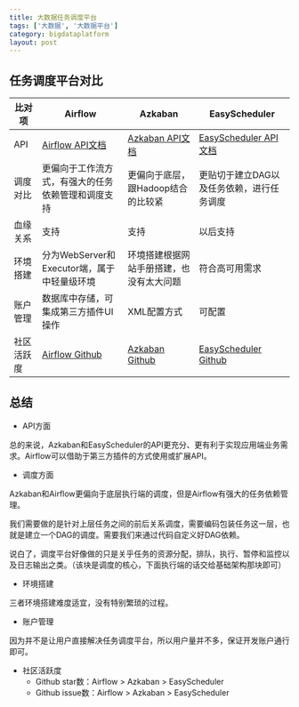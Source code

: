 ```yaml
---
title: 大数据任务调度平台
tags: ['大数据', '大数据平台']
category: bigdataplatform
layout: post
---
```


## 任务调度平台对比

比对项 |Airflow | Azkaban | EasyScheduler
------|--------|---------|--------------
API | [Airflow API文档](http://airflow.apache.org/api.html) | [Azkaban API文档](https://azkaban.readthedocs.io/en/latest/ajaxApi.html) | [EasyScheduler API文档](http://52.82.13.76:8888/easyscheduler/doc.html?language=zh_CN&lang=cn)
调度对比 | 更偏向于工作流方式，有强大的任务依赖管理和调度支持 | 更偏向于底层，跟Hadoop结合的比较紧 | 更贴切于建立DAG以及任务依赖，进行任务调度
血缘关系 | 支持 | 支持 | 以后支持
环境搭建 | 分为WebServer和Executor端，属于中轻量级环境 | 环境搭建根据网站手册搭建，也没有太大问题 | 符合高可用需求
账户管理 | 数据库中存储，可集成第三方插件UI操作 | XML配置方式 | 可配置
社区活跃度 | [Airflow Github](https://github.com/apache/airflow) | [Azkaban Github](https://github.com/azkaban/azkaban) | [EasyScheduler Github](https://github.com/analysys/EasyScheduler)

## 总结

- API方面

总的来说，Azkaban和EasyScheduler的API更充分、更有利于实现应用端业务需求。Airflow可以借助于第三方插件的方式使用或扩展API。

- 调度方面

Azkaban和Airflow更偏向于底层执行端的调度，但是Airflow有强大的任务依赖管理。

我们需要做的是针对上层任务之间的前后关系调度，需要编码包装任务这一层，也就是建立一个DAG的调度。需要我们来通过代码自定义好DAG依赖。

说白了，调度平台好像做的只是关乎任务的资源分配，排队，执行、暂停和监控以及日志输出之类。（该块是调度的核心，下面执行端的话交给基础架构那块即可）

- 环境搭建

三者环境搭建难度适宜，没有特别繁琐的过程。

- 账户管理

因为并不是让用户直接解决任务调度平台，所以用户量并不多，保证开发账户通行即可。

- 社区活跃度
  - Github star数：Airflow > Azkaban > EasyScheduler
  - Github issue数：Airflow > Azkaban > EasyScheduler
